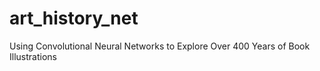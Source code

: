 # art_history_net
Using Convolutional Neural Networks to Explore Over 400 Years of Book Illustrations
